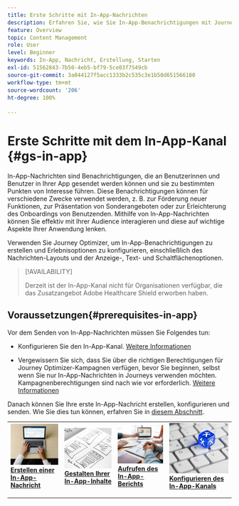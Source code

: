 ```yaml
---
title: Erste Schritte mit In-App-Nachrichten
description: Erfahren Sie, wie Sie In-App-Benachrichtigungen mit Journey Optimizer senden.
feature: Overview
topic: Content Management
role: User
level: Beginner
keywords: In-App, Nachricht, Erstellung, Starten
exl-id: 51562843-7b50-4eb5-bf79-5ce03f7549cb
source-git-commit: 3a044127f5acc1333b2c535c3e1b50d651566180
workflow-type: tm+mt
source-wordcount: '206'
ht-degree: 100%

---
```


# Erste Schritte mit dem In-App-Kanal {#gs-in-app}

In-App-Nachrichten sind Benachrichtigungen, die an Benutzerinnen und Benutzer in Ihrer App gesendet werden können und sie zu bestimmten Punkten von Interesse führen. Diese Benachrichtigungen können für verschiedene Zwecke verwendet werden, z. B. zur Förderung neuer Funktionen, zur Präsentation von Sonderangeboten oder zur Erleichterung des Onboardings von Benutzenden. Mithilfe von In-App-Nachrichten können Sie effektiv mit Ihrer Audience interagieren und diese auf wichtige Aspekte Ihrer Anwendung lenken.

Verwenden Sie Journey Optimizer, um In-App-Benachrichtigungen zu erstellen und Erlebnisoptionen zu konfigurieren, einschließlich des Nachrichten-Layouts und der Anzeige-, Text- und Schaltflächenoptionen.

>[!AVAILABILITY]
>
>Derzeit ist der In-App-Kanal nicht für Organisationen verfügbar, die das Zusatzangebot Adobe Healthcare Shield erworben haben.
>

## Voraussetzungen{#prerequisites-in-app}

Vor dem Senden von In-App-Nachrichten müssen Sie Folgendes tun:

* Konfigurieren Sie den In-App-Kanal. [Weitere Informationen](inapp-configuration.md)

* Vergewissern Sie sich, dass Sie über die richtigen Berechtigungen für Journey Optimizer-Kampagnen verfügen, bevor Sie beginnen, selbst wenn Sie nur In-App-Nachrichten in Journeys verwenden möchten. Kampagnenberechtigungen sind nach wie vor erforderlich. [Weitere Informationen](../campaigns/get-started-with-campaigns.md#campaign-prerequisites)

Danach können Sie Ihre erste In-App-Nachricht erstellen, konfigurieren und senden. Wie Sie dies tun können, erfahren Sie in [diesem Abschnitt](create-in-app.md).

<table style="table-layout:fixed"><tr style="border: 0;">
<td>
<a href="create-in-app.md">
<img alt="Lead" src="../assets/do-not-localize/inapp-create.jpeg">
</a>
<div><a href="create-in-app.md"><strong>Erstellen einer In-App-Nachricht</strong>
</div>
<p>
</td>
<td>
<a href="design-in-app.md">
<img alt="Gelegentlich" src="../assets/do-not-localize/inapp-design.jpg">
</a>
<div>
<a href="design-in-app.md"><strong>Gestalten Ihrer In-App-Inhalte</strong></a>
</div>
<p></td>
<td>
<a href="../reports/campaign-global-report.md#inapp-global">
<img alt="Validierung" src="../assets/do-not-localize/inapp-report.jpg">
</a>
<div>
<a href="../reports/campaign-global-report.md#inapp-global"><strong>Aufrufen des In-App-Berichts</strong></a>
</div>
<p>
</td>
<td>
<a href="inapp-configuration.md">
<img alt="Validierung" src="../assets/do-not-localize/inapp-config.jpg">
</a>
<div>
<a href="inapp-configuration.md"><strong>Konfigurieren des In-App-Kanals</strong></a>
</div>
<p>
</td>
</tr></table>
